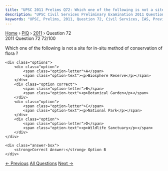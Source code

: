 ```yaml
---
title: "UPSC 2011 Prelims Q72: Which one of the following is not a site for in-situ method..."
description: "UPSC Civil Services Preliminary Examination 2011 Question 72 with options and answer"
keywords: "UPSC, Prelims, 2011, Question 72, Civil Services, IAS, Previous Year Questions"
---
```


<nav class="breadcrumb">
    <a href="../../">Home</a>
    <span>›</span>
    <a href="../">PIQ</a>
    <span>›</span>
    <a href="./">2011</a>
    <span>›</span>
    <span>Question 72</span>
</nav>

<div class="question-header">
    <div class="question-meta">
        <span class="year-badge">2011</span>
        <span class="question-number">Question 72</span>
        <span class="progress">72/100</span>
    </div>
    <div class="progress-bar">
        <div class="progress-fill" style="width: 72.0%"></div>
    </div>
</div>

<div class="question-content">
    <div class="question-text">
        <p>Which one of the following is not a site for in-situ method of conservation of flora ?</p>
    </div>
    
    <div class="options">
        <div class="option">
            <span class="option-letter">A</span>
            <span class="option-text"><p>Biosphere Reserve</p></span>
        </div>
        <div class="option correct">
            <span class="option-letter">B</span>
            <span class="option-text"><p>Botanical Garden</p></span>
        </div>
        <div class="option">
            <span class="option-letter">C</span>
            <span class="option-text"><p>National Park</p></span>
        </div>
        <div class="option">
            <span class="option-letter">D</span>
            <span class="option-text"><p>Wildlife Sanctuary</p></span>
        </div>
    </div>

    <div class="answer-box">
        <strong>Correct Answer:</strong> Option B
    </div>
</div>

<div class="question-nav">
    <a href="../q071-among-the-following-states-which-one-has-the-most/" class="nav-btn prev">← Previous</a>
    <a href="../" class="nav-btn center">All Questions</a>
    <a href="../q073-consider-the-following-statements-in-india-a-metro/" class="nav-btn next">Next →</a>
</div>
